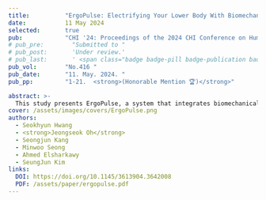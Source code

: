 ```yaml
---
title:          "ErgoPulse: Electrifying Your Lower Body With Biomechanical Simulation-based Electrical Muscle Stimulation Haptic System in Virtual Reality"
date:           11 May 2024
selected:       true
pub:            "CHI '24: Proceedings of the 2024 CHI Conference on Human Factors in Computing Systems"
# pub_pre:        "Submitted to "
# pub_post:       'Under review.'
# pub_last:       ' <span class="badge badge-pill badge-publication badge-success">1<sup>st</sup> author</span>'
pub_vol:        "No.416 "
pub_date:       "11. May. 2024. "
pub_pp:         "1-21.  <strong>(Honorable Mention 🏆)</strong>"

abstract: >-
  This study presents ErgoPulse, a system that integrates biomechanical simulation with electrical muscle stimulation (EMS) to provide kinesthetic force feedback to the lower-body in virtual reality (VR). ErgoPulse features two main parts: a biomechanical simulation part that calculates the lower-body joint torques to replicate forces from VR environments, and an EMS part that translates torques into muscle stimulations. In the first experiment, we assessed users’ ability to discern haptic force intensity and direction, and observed variations in perceived resolution based on force direction. The second experiment evaluated ErgoPulse’s ability to increase haptic force accuracy and user presence in both continuous and impulse force VR game environments. The experimental results showed that ErgoPulse’s biomechanical simulation increased the accuracy of force delivery compared to traditional EMS, enhancing the overall user presence. Furthermore, the interviews proposed improvements to the haptic experience by integrating additional stimuli such as temperature, skin stretch, and impact.
cover: /assets/images/covers/ErgoPulse.png
authors:
  - Seokhyun Hwang
  - <strong>Jeongseok Oh</strong>
  - Seongjun Kang
  - Minwoo Seong
  - Ahmed Elsharkawy
  - SeungJun Kim
links:
  DOI: https://doi.org/10.1145/3613904.3642008
  PDF: /assets/paper/ergopulse.pdf
---
```

